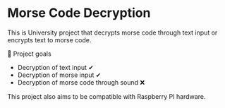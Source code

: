 # Morse Code Decryption

This is University project that decrypts morse code through text input or encrypts text to morse code.

🧾 Project goals
<ul>
    <li>Decryption of text input ✔</li>
    <li>Decryption of morse input ✔</li>
    <li>Decryption of morse code through sound ❌</li>
</ul>

This project also aims to be compatible with Raspberry PI hardware.